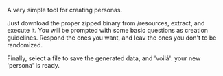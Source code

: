 A very simple tool for creating personas. 

Just download the proper zipped binary from /resources, extract, and execute it. 
You will be prompted with some basic questions as creation guidelines.
Respond the ones you want, and leav the ones you don't to be randomized.

Finally, select a file to save the generated data, and 'voilá': your new 'persona' is ready.
